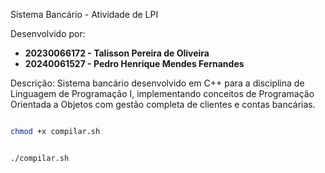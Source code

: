  Sistema Bancário - Atividade de LPI

 Desenvolvido por:
- **20230066172 - Talisson Pereira de Oliveira**
- **20240061527 - Pedro Henrique Mendes Fernandes**

 Descrição:
Sistema bancário desenvolvido em C++ para a disciplina de Linguagem de Programação I, implementando conceitos de Programação Orientada a Objetos com gestão completa de clientes e contas bancárias.


```bash

chmod +x compilar.sh


./compilar.sh
